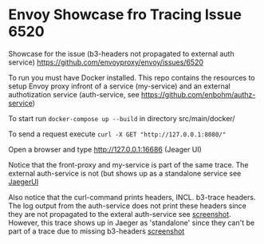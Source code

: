 # Envoy Showcase fro Tracing Issue 6520
Showcase for the issue (b3-headers not propagated to external auth service) https://github.com/envoyproxy/envoy/issues/6520

To run you must have Docker installed. This repo contains the resources to setup Envoy proxy infront of a service (my-service) and 
an external authotization service (auth-service, see https://github.com/enbohm/authz-service)


To start run ```docker-compose up --build``` in directory src/main/docker/

To send a request execute
```curl -X GET "http://127.0.0.1:8080/"```

Open a browser and type http://127.0.0.1:16686 (Jeager UI)

Notice that the front-proxy and my-service is part of the same trace. The external auth-service is not (but shows up as a standalone service see [JaegerUI](jaeger-service.png)

Also notice that the curl-command prints headers, INCL. b3-trace headers. The log output from the auth-service does not print these
headers since they are not propagated to the exteral auth-service see [screenshot](auth-service-logs.png). However, this trace shows up in Jaeger as 'standalone' since they can't be part of a trace due to missing b3-headers [screenshot](jaeger-auth-service.png)
